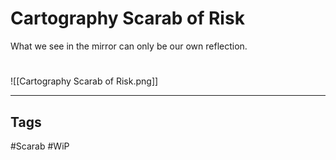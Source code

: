 # Cartography Scarab of Risk
What we see in the mirror can only be our own reflection.

#
![[Cartography Scarab of Risk.png]]

---
## Tags
#Scarab
#WiP 